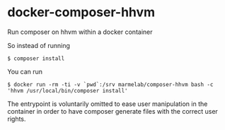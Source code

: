docker-composer-hhvm
====================

Run composer on hhvm within a docker container

So instead of running

    $ composer install

You can run

    $ docker run -rm -ti -v `pwd`:/srv marmelab/composer-hhvm bash -c 'hhvm /usr/local/bin/composer install'

The entrypoint is voluntarily omitted to ease user manipulation in the container in order to have composer generate files with the correct user rights.
